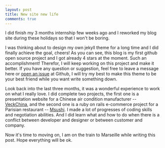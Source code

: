 ```yaml
---
layout: post
title: New site new life
comments: true
---
```


I did finish my 3 months internship few weeks ago and I reworked my blog site during these holidays so that I won't be boring.

I was thinking about to design my own jekyll theme for a long time and I did finally achieve the goal, cheers! As you can see, this blog is my first github open source project and I got already 4 stars at the moment. Such an accomplishment! Therefor, I will keep working on this project and make it better. If you have any question or suggestion, feel free to leave a message here or [open an issue](https://github.com/renyuanz/leonids/issues/new) at Github, I will try my best to make this theme to be your best friend while you want write something down.

Look back into the last three months, it was a wonderful experience to work on what I really love. I did complete two projects, the first one is a presentation website for a Chinese air condition manufacturer -- [VeckChina](http://www.veckchina.com), and the second one is a ruby on rails e-commerce project for a Parisian restaurant -- [Msushi](https://msushi.herokuapp.com). I made a lot of progresses of coding skills and negotiation abilities. And I did learn what and how to do when there is a conflict between developer and designer or between customer and company.

Now it's time to moving on, I am on the train to Marseille while writing this post. Hope everything will be ok.
